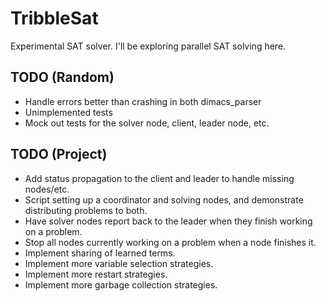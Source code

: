# TribbleSat

Experimental SAT solver.  I'll be exploring parallel SAT solving here.

## TODO (Random)

- Handle errors better than crashing in both dimacs_parser
- Unimplemented tests
- Mock out tests for the solver node, client, leader node, etc.

## TODO (Project)

- Add status propagation to the client and leader to handle missing nodes/etc.
- Script setting up a coordinator and solving nodes, and demonstrate distributing problems to both.
- Have solver nodes report back to the leader when they finish working on a problem.
- Stop all nodes currently working on a problem when a node finishes it.
- Implement sharing of learned terms.
- Implement more variable selection strategies.
- Implement more restart strategies.
- Implement more garbage collection strategies.